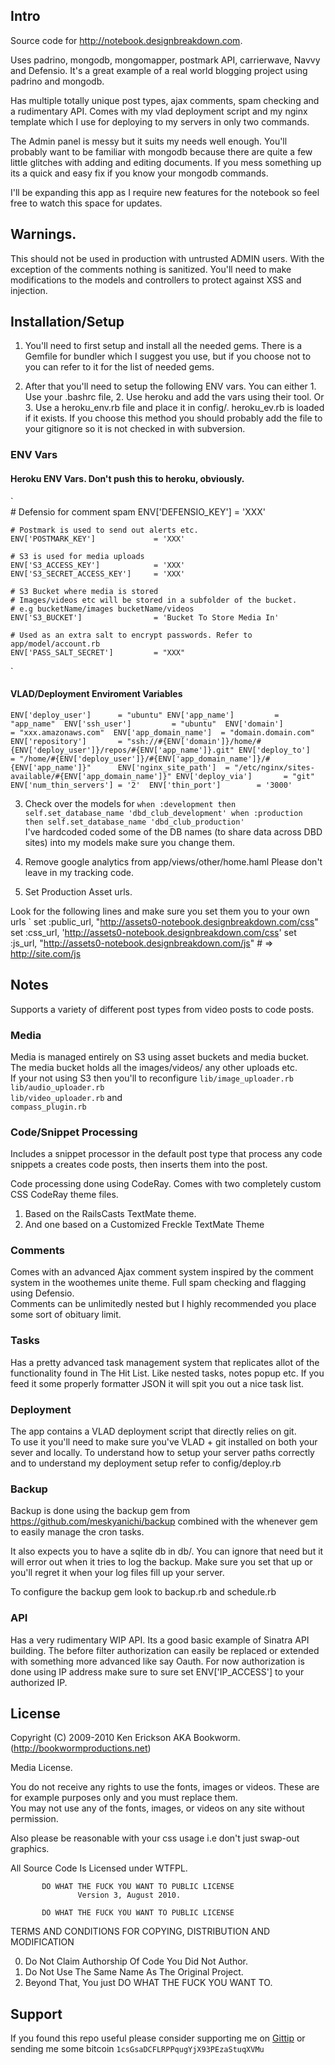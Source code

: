 ## Intro

Source code for http://notebook.designbreakdown.com. 

Uses padrino, mongodb, mongomapper, postmark API, carrierwave, Navvy and Defensio. 
It's a great example of a real world blogging project using padrino and mongodb.   

Has multiple totally unique post types, ajax comments, spam checking and a rudimentary API. 
Comes with my vlad deployment script and my nginx template which I use for deploying to my servers in only two commands.  

The Admin panel is messy but it suits my needs well enough. 
You'll probably want to be familiar with mongodb because there are quite a few little glitches with adding and editing documents. If you mess something up its a quick and easy fix if you know your mongodb commands.         

I'll be expanding this app as I require new features for the notebook so feel free to watch this space for updates.     

## Warnings.

This should not be used in production with untrusted ADMIN users. With the exception of the comments nothing is sanitized. 
You'll need to make modifications to the models and controllers to protect against XSS and injection.        

## Installation/Setup

1. You'll need to first setup and install all the needed gems. 
  There is a Gemfile for bundler which I suggest you use, but if you choose not to you can refer to it for the list of needed gems.

2. After that you'll need to setup the following ENV vars.
  You can either 1. Use your .bashrc file, 2. Use heroku and add the vars using their tool.
  Or 3. Use a heroku_env.rb file and place it in config/. heroku_ev.rb is loaded if it exists. 
  If you choose this method you should probably add the file to your gitignore so it is not checked in with subversion.
  
  ### ENV Vars     

  #### Heroku ENV Vars. Don't push this to heroku, obviously. 
  `                                
    # Defensio for comment spam
    ENV['DEFENSIO_KEY']             = 'XXX'   
    
    # Postmark is used to send out alerts etc.
    ENV['POSTMARK_KEY']             = 'XXX'
  
    # S3 is used for media uploads
    ENV['S3_ACCESS_KEY']            = 'XXX'
    ENV['S3_SECRET_ACCESS_KEY']     = 'XXX'   
      
    # S3 Bucket where media is stored   
    # Images/videos etc will be stored in a subfolder of the bucket.
    # e.g bucketName/images bucketName/videos 
    ENV['S3_BUCKET']                = 'Bucket To Store Media In'
  
    # Used as an extra salt to encrypt passwords. Refer to app/model/account.rb
    ENV['PASS_SALT_SECRET']         = "XXX"  
  ` 

  #### VLAD/Deployment Enviroment Variables
  `
    ENV['deploy_user']      = "ubuntu"
    ENV['app_name']         = "app_name" 
    ENV['ssh_user']         = "ubuntu" 
    ENV['domain']           = "xxx.amazonaws.com" 
    ENV['app_domain_name']  = "domain.domain.com"
    ENV['repository']       = "ssh://#{ENV['domain']}/home/#{ENV['deploy_user']}/repos/#{ENV['app_name']}.git"
    ENV['deploy_to']        = "/home/#{ENV['deploy_user']}/#{ENV['app_domain_name']}/#{ENV['app_name']}"     
    ENV['nginx_site_path']  = "/etc/nginx/sites-available/#{ENV['app_domain_name']}"
    ENV['deploy_via']       = "git"    
    ENV['num_thin_servers'] = '2' 
    ENV['thin_port']        = '3000'  
  `  

3. Check over the models for 
  `
  when :development then self.set_database_name 'dbd_club_development'
  when :production  then self.set_database_name 'dbd_club_production'     
  `    
  I've hardcoded coded some of the DB names (to share data across DBD sites) into my models make sure you change them.       

4. Remove google analytics from app/views/other/home.haml
  Please don't leave in my tracking code.     
  
5. Set Production Asset urls.

  Look for the following lines and make sure you set them you to your own urls
  `
  set :public_url, "http://assets0-notebook.designbreakdown.com/css"       
  set :css_url, 'http://assets0-notebook.designbreakdown.com/css'
  set :js_url, "http://assets0-notebook.designbreakdown.com/js" # => http://site.com/js

## Notes

Supports a variety of different post types from video posts to code posts.  

### Media            

Media is managed entirely on S3 using asset buckets and media bucket. 
The media bucket holds all the images/videos/ any other uploads etc.  
If your not using S3 then you'll to reconfigure
`lib/image_uploader.rb`
`lib/audio_uploader.rb`  
`lib/video_uploader.rb`
and           
`compass_plugin.rb`
  
### Code/Snippet Processing
Includes a snippet processor in the default post type that process any code snippets a creates code posts, then inserts them into the post.

Code processing done using CodeRay. Comes with two completely custom CSS CodeRay theme files.  
1. Based on the RailsCasts TextMate theme.
2. And one based on a Customized Freckle TextMate Theme         

### Comments 

Comes with an advanced Ajax comment system inspired by the comment system in the woothemes unite theme.
Full spam checking and flagging using Defensio.   
Comments can be unlimitedly nested but I highly recommended you  place some sort of obituary limit.   
  
### Tasks

Has a pretty advanced task management system that replicates allot of the functionality found in The Hit List. 
Like nested tasks, notes popup etc. If you feed it some properly formatter JSON it will spit you out a nice task list.

### Deployment                       

The app contains a VLAD deployment script that directly relies on git.   
To use it you'll need to make sure you've VLAD + git installed on both your sever and locally.
To understand how to setup your server paths correctly and to understand my deployment setup refer to config/deploy.rb

### Backup

Backup is done using the backup gem from https://github.com/meskyanichi/backup combined with the whenever gem to easily manage the cron tasks.

It also expects you to have a sqlite db in db/.
You can ignore that need but it will error out when it tries to log the backup.
Make sure you set that up or you'll regret it when your log files fill up your server.   

To configure the backup gem look to backup.rb and schedule.rb   

### API

Has a very rudimentary WIP API. Its a good basic example of Sinatra API building. 
The before filter authorization can easily be replaced or extended with something more advanced like say Oauth.
For now authorization is done using IP address make sure to sure set ENV['IP_ACCESS'] to your authorized IP. 

## License

Copyright (C) 2009-2010 Ken Erickson AKA Bookworm. (http://bookwormproductions.net)

Media License.    
 
You do not receive any rights to use the fonts, images or videos. 
These are for example purposes only and you must replace them.    
You may not use any of the fonts, images, or videos on any site without permission. 

Also please be reasonable with your css usage i.e don't just swap-out graphics.

All Source Code Is Licensed under WTFPL.

           DO WHAT THE FUCK YOU WANT TO PUBLIC LICENSE
                   Version 3, August 2010. 
 
           DO WHAT THE FUCK YOU WANT TO PUBLIC LICENSE
  TERMS AND CONDITIONS FOR COPYING, DISTRIBUTION AND MODIFICATION
 
  0. Do Not Claim Authorship Of Code You Did Not Author.
  1. Do Not Use The Same Name As The Original Project.
  2. Beyond That, You just DO WHAT THE FUCK YOU WANT TO.  
   
## Support

If you found this repo useful please consider supporting me on [Gittip](https://www.gittip.com/k2052) or sending me some
bitcoin `1csGsaDCFLRPPqugYjX93PEzaStuqXVMu`
  
